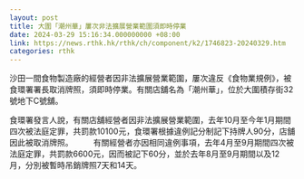 ```yaml
---
layout: post
title: 大圍「潮州華」屢次非法擴展營業範圍須即時停業
date: 2024-03-29 15:16:34.000000000 +08:00
link: https://news.rthk.hk/rthk/ch/component/k2/1746823-20240329.htm
categories: rthk
---
```


沙田一間食物製造廠的經營者因非法擴展營業範圍，屢次違反《食物業規例》，被食環署署長取消牌照，須即時停業。有關店舖名為「潮州華」，位於大圍積存街32號地下C號舖。

食環署發言人說，有關店舖經營者因非法擴展營業範圍，去年10月至今年1月期間四次被法庭定罪，共罰款10100元，食環署根據違例記分制記下持牌人90分，店舖因此被取消牌照。
　　 
有關經營者亦因相同違例事項，去年4月至9月期間四次被法庭定罪，共罰款6600元，因而被記下60分，並於去年8月至9月期間以及12月，分別被暫時吊銷牌照7天和14天。
